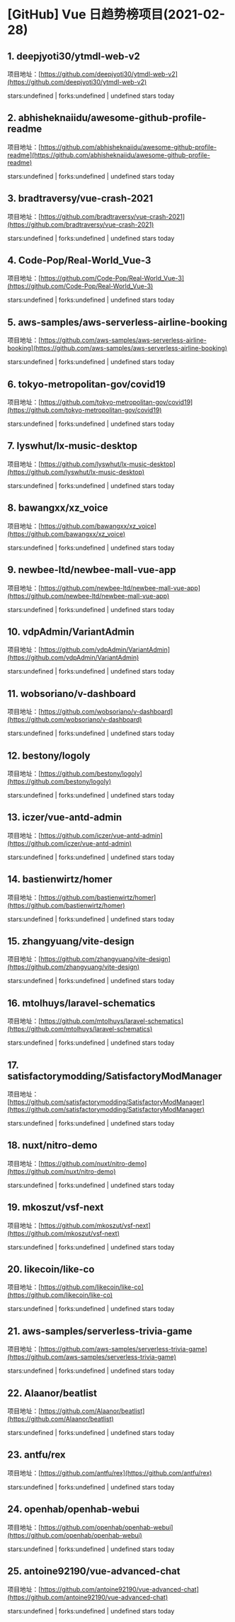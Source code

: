 # [GitHub] Vue 日趋势榜项目(2021-02-28)

## 1. deepjyoti30/ytmdl-web-v2 

项目地址：[https://github.com/deepjyoti30/ytmdl-web-v2](https://github.com/deepjyoti30/ytmdl-web-v2)

stars:undefined | forks:undefined | undefined stars today 



## 2. abhisheknaiidu/awesome-github-profile-readme 

项目地址：[https://github.com/abhisheknaiidu/awesome-github-profile-readme](https://github.com/abhisheknaiidu/awesome-github-profile-readme)

stars:undefined | forks:undefined | undefined stars today 



## 3. bradtraversy/vue-crash-2021 

项目地址：[https://github.com/bradtraversy/vue-crash-2021](https://github.com/bradtraversy/vue-crash-2021)

stars:undefined | forks:undefined | undefined stars today 



## 4. Code-Pop/Real-World_Vue-3 

项目地址：[https://github.com/Code-Pop/Real-World_Vue-3](https://github.com/Code-Pop/Real-World_Vue-3)

stars:undefined | forks:undefined | undefined stars today 



## 5. aws-samples/aws-serverless-airline-booking 

项目地址：[https://github.com/aws-samples/aws-serverless-airline-booking](https://github.com/aws-samples/aws-serverless-airline-booking)

stars:undefined | forks:undefined | undefined stars today 



## 6. tokyo-metropolitan-gov/covid19 

项目地址：[https://github.com/tokyo-metropolitan-gov/covid19](https://github.com/tokyo-metropolitan-gov/covid19)

stars:undefined | forks:undefined | undefined stars today 



## 7. lyswhut/lx-music-desktop 

项目地址：[https://github.com/lyswhut/lx-music-desktop](https://github.com/lyswhut/lx-music-desktop)

stars:undefined | forks:undefined | undefined stars today 



## 8. bawangxx/xz_voice 

项目地址：[https://github.com/bawangxx/xz_voice](https://github.com/bawangxx/xz_voice)

stars:undefined | forks:undefined | undefined stars today 



## 9. newbee-ltd/newbee-mall-vue-app 

项目地址：[https://github.com/newbee-ltd/newbee-mall-vue-app](https://github.com/newbee-ltd/newbee-mall-vue-app)

stars:undefined | forks:undefined | undefined stars today 



## 10. vdpAdmin/VariantAdmin 

项目地址：[https://github.com/vdpAdmin/VariantAdmin](https://github.com/vdpAdmin/VariantAdmin)

stars:undefined | forks:undefined | undefined stars today 



## 11. wobsoriano/v-dashboard 

项目地址：[https://github.com/wobsoriano/v-dashboard](https://github.com/wobsoriano/v-dashboard)

stars:undefined | forks:undefined | undefined stars today 



## 12. bestony/logoly 

项目地址：[https://github.com/bestony/logoly](https://github.com/bestony/logoly)

stars:undefined | forks:undefined | undefined stars today 



## 13. iczer/vue-antd-admin 

项目地址：[https://github.com/iczer/vue-antd-admin](https://github.com/iczer/vue-antd-admin)

stars:undefined | forks:undefined | undefined stars today 



## 14. bastienwirtz/homer 

项目地址：[https://github.com/bastienwirtz/homer](https://github.com/bastienwirtz/homer)

stars:undefined | forks:undefined | undefined stars today 



## 15. zhangyuang/vite-design 

项目地址：[https://github.com/zhangyuang/vite-design](https://github.com/zhangyuang/vite-design)

stars:undefined | forks:undefined | undefined stars today 



## 16. mtolhuys/laravel-schematics 

项目地址：[https://github.com/mtolhuys/laravel-schematics](https://github.com/mtolhuys/laravel-schematics)

stars:undefined | forks:undefined | undefined stars today 



## 17. satisfactorymodding/SatisfactoryModManager 

项目地址：[https://github.com/satisfactorymodding/SatisfactoryModManager](https://github.com/satisfactorymodding/SatisfactoryModManager)

stars:undefined | forks:undefined | undefined stars today 



## 18. nuxt/nitro-demo 

项目地址：[https://github.com/nuxt/nitro-demo](https://github.com/nuxt/nitro-demo)

stars:undefined | forks:undefined | undefined stars today 



## 19. mkoszut/vsf-next 

项目地址：[https://github.com/mkoszut/vsf-next](https://github.com/mkoszut/vsf-next)

stars:undefined | forks:undefined | undefined stars today 



## 20. likecoin/like-co 

项目地址：[https://github.com/likecoin/like-co](https://github.com/likecoin/like-co)

stars:undefined | forks:undefined | undefined stars today 



## 21. aws-samples/serverless-trivia-game 

项目地址：[https://github.com/aws-samples/serverless-trivia-game](https://github.com/aws-samples/serverless-trivia-game)

stars:undefined | forks:undefined | undefined stars today 



## 22. Alaanor/beatlist 

项目地址：[https://github.com/Alaanor/beatlist](https://github.com/Alaanor/beatlist)

stars:undefined | forks:undefined | undefined stars today 



## 23. antfu/rex 

项目地址：[https://github.com/antfu/rex](https://github.com/antfu/rex)

stars:undefined | forks:undefined | undefined stars today 



## 24. openhab/openhab-webui 

项目地址：[https://github.com/openhab/openhab-webui](https://github.com/openhab/openhab-webui)

stars:undefined | forks:undefined | undefined stars today 



## 25. antoine92190/vue-advanced-chat 

项目地址：[https://github.com/antoine92190/vue-advanced-chat](https://github.com/antoine92190/vue-advanced-chat)

stars:undefined | forks:undefined | undefined stars today 



